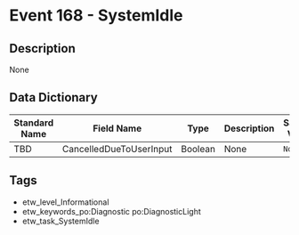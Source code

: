 # Event 168 - SystemIdle

## Description
None

## Data Dictionary
|Standard Name|Field Name|Type|Description|Sample Value|
|---|---|---|---|---|
|TBD|CancelledDueToUserInput|Boolean|None|`None`|

## Tags
* etw_level_Informational
* etw_keywords_po:Diagnostic po:DiagnosticLight
* etw_task_SystemIdle